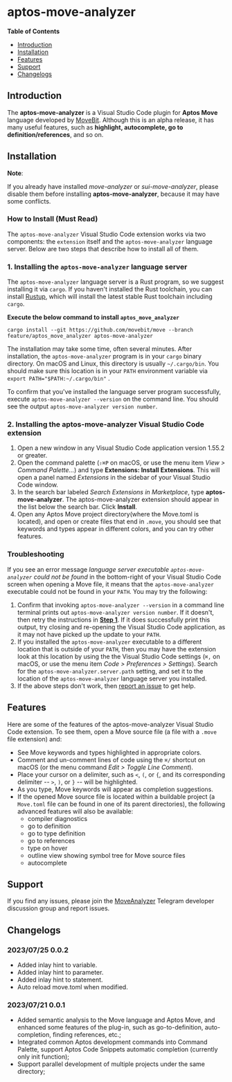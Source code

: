 
# aptos-move-analyzer


**Table of Contents**
* [Introduction](#Introduction)
* [Installation](#Installation)
* [Features](#Features)
* [Support](#Support)
* [Changelogs](#Changelogs)


## Introduction <span id="Introduction">
The **aptos-move-analyzer** is a Visual Studio Code plugin for **Aptos Move** language developed by [MoveBit](https://movebit.xyz). Although this is an alpha release, it has many useful features, such as **highlight, autocomplete, go to definition/references**, and so on.


## Installation <span id="Installation">

**Note**:

If you already have installed *move-analyzer* or *sui-move-analyzer*, please disable them before installing **aptos-move-analyzer**, because it may have some conflicts.

### How to Install (Must Read)

The `aptos-move-analyzer` Visual Studio Code extension works via two components: the `extension` itself and the `aptos-move-analyzer` language server. Below are two steps that describe how to install all of them.

### 1. Installing the `aptos-move-analyzer` language server<span id="Step1">

The `aptos-move-analyzer` language server is a Rust program, so we suggest installing it via `cargo`. If you haven't installed the Rust toolchain, you can install [Rustup](https://rustup.rs/), which will install the latest stable Rust toolchain including `cargo`.

**Execute the below command to install `aptos_move_analyzer`**
```
cargo install --git https://github.com/movebit/move --branch feature/aptos_move_analyzer aptos-move-analyzer
```

The installation may take some time, often several minutes. After installation, the `aptos-move-analyzer` program is in your `cargo` binary directory. On macOS and Linux, this directory is usually `~/.cargo/bin`. You should make sure this location is in your `PATH` environment variable via `export PATH="$PATH:~/.cargo/bin"` .

To confirm that you've installed the language server program successfully, execute `aptos-move-analyzer --version` on the command line. You should see the output `aptos-move-analyzer version number`.


### 2. Installing the aptos-move-analyzer Visual Studio Code extension

1. Open a new window in any Visual Studio Code application version 1.55.2 or greater.
2. Open the command palette (`⇧⌘P` on macOS, or use the menu item *View > Command Palette...*) and type **Extensions: Install Extensions**. This will open a panel named *Extensions* in the sidebar of your Visual Studio Code window.
3. In the search bar labeled *Search Extensions in Marketplace*, type **aptos-move-analyzer**. The aptos-move-analyzer extension should appear in the list below the search bar. Click **Install**.
4. Open any Aptos Move project directory(where the Move.toml is located), and open or create files that end in `.move`, you should see that keywords and types appear in different colors, and you can try other features.

### Troubleshooting

If you see an error message *language server executable `aptos-move-analyzer` could not be found* in the bottom-right of your Visual Studio Code screen when opening a Move file, it means that the `aptos-move-analyzer` executable could not be found in your `PATH`. You may try the following:

1. Confirm that invoking `aptos-move-analyzer --version` in a command line terminal prints out `aptos-move-analyzer version number`. If it doesn't, then retry the instructions in **[Step 1](#Step1)**. If it does successfully print this output, try closing and re-opening the Visual Studio Code application, as it may not have picked up the update to your `PATH`.
2. If you installed the `aptos-move-analyzer` executable to a different location that is outside of your `PATH`, then you may have the extension look at this location by using the the Visual Studio Code settings (`⌘,` on macOS, or use the menu item *Code > Preferences > Settings*). Search for the `aptos-move-analyzer.server.path` setting, and set it to the location of the `aptos-move-analyzer` language server you installed.
3. If the above steps don't work, then [report an issue](#Support) to get help.


## Features <span id="Features">

Here are some of the features of the aptos-move-analyzer Visual Studio Code extension. To see them, open a
Move source file (a file with a `.move` file extension) and:

- See Move keywords and types highlighted in appropriate colors.
- Comment and un-comment lines of code using the `⌘/` shortcut on macOS (or the menu command *Edit >
  Toggle Line Comment*).
- Place your cursor on a delimiter, such as `<`, `(`, or `{`, and its corresponding delimiter --
  `>`, `)`, or `}` -- will be highlighted.
- As you type, Move keywords will appear as completion suggestions.
- If the opened Move source file is located within a buildable project (a `Move.toml` file can be
  found in one of its parent directories), the following advanced features will also be available:
  - compiler diagnostics
  - go to definition
  - go to type definition
  - go to references
  - type on hover
  - outline view showing symbol tree for Move source files
  - autocomplete


## Support <span id="Support">

If you find any issues, please join the [MoveAnalyzer](https://t.me/moveanalyzer) Telegram developer discussion group and report issues.


## Changelogs <span id="Changelogs">

### 2023/07/25 0.0.2
* Added inlay hint to variable.
* Added inlay hint to parameter.
* Added inlay hint to statement.
* Auto reload move.toml when modified. 

### 2023/07/21 0.0.1
* Added semantic analysis to the Move language and Aptos Move, and enhanced some features of the plug-in, such as go-to-definition, auto-completion, finding references, etc.;
* Integrated common Aptos development commands into Command Palette, support Aptos Code Snippets automatic completion (currently only init function);
* Support parallel development of multiple projects under the same directory;

